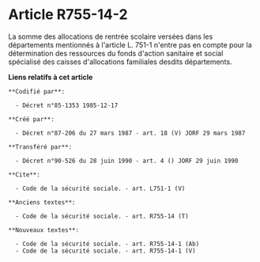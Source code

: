 # Article R755-14-2

La somme des allocations de rentrée scolaire versées dans les départements   mentionnés à l'article L. 751-1 n'entre pas en
compte pour la détermination des ressources du fonds d'action sanitaire et social spécialisé des caisses d'allocations
familiales desdits départements.

**Liens relatifs à cet article**

	**Codifié par**:

	  - Décret n°85-1353 1985-12-17

	**Créé par**:

	  - Décret n°87-206 du 27 mars 1987 - art. 18 (V) JORF 29 mars 1987

	**Transféré par**:

	  - Décret n°90-526 du 28 juin 1990 - art. 4 () JORF 29 juin 1990

	**Cite**:

	  - Code de la sécurité sociale. - art. L751-1 (V)

	**Anciens textes**:

	  - Code de la sécurité sociale. - art. R755-14 (T)

	**Nouveaux textes**:

	  - Code de la sécurité sociale. - art. R755-14-1 (Ab)
	  - Code de la sécurité sociale. - art. R755-14-1 (V)

